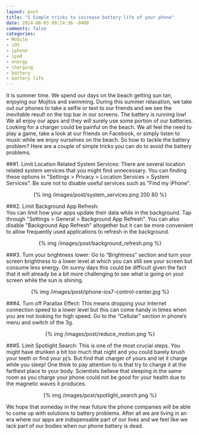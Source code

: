 ```yaml
---
layout: post
title: "5 Simple tricks to increase battery life of your phone"
date: 2014-08-03 09:14:36 -0400
comments: false
categories: 
- Mobile
- iOS
- iphone
- ipad
- energy
- charging
- battery
- battery life
---
```

It is summer time. We spend our days on the beach getting sun tan, enjoying our Mojitos and swimming. During this summer relaxation, we take out our phones to take a selfie or text to our friends and we see the inevitable result on the top bar in our screens. The battery is running low! We all enjoy our apps and they will surely use some portion of our batteries. Looking for a charger could be painful on the beach. We all feel the need to play a game, take a look at our friends on Facebook, or simply listen to music while we enjoy ourselves on the beach. So how to tackle the battery problem? Here are a couple of simple tricks you can do to avoid the battery problems.
<!-- more -->
###1. Limit Location Related System Services: 
There are several location related system services that you might find unnecessary. You can finding these options in "Settings > Privacy > Location Services > System Services". Be sure not to disable useful services such as "Find my iPhone".
<p style="text-align:center">
{% img /images/post/system_services.png 200 80 %}
</p>

###2. Limit Background App Refresh:  
You can limit how your apps update their data while in the background. Tap through "Settings > General > Background App Refresh". You can also disable "Background App Refresh" altogether but it can be more convenient to allow frequently used applications to refresh in the background.

<p style="text-align:center">
{% img /images/post/background_refresh.png %}
</p>

###3. Turn your brightness lower:
 Go to “Brightness” section and turn your screen brightness to a lower level at which you can still see your screen but consume less energy. On sunny days this could be difficult given the fact that it will already be a bit more challenging to see what is going on your screen while the sun is shining.
<p style="text-align:center">
{% img /images/post/iphone-ios7-control-center.jpg %}
</p>

###4. Turn off Parallax Effect: 
This means dropping your Internet connection speed to a lower level but this can come handy in times when you are not looking for high speed. Go to the “Cellular” section in phone’s menu and switch of the 3g. 

<p style="text-align:center">
{% img /images/post/reduce_motion.png %}
</p>

###5. Limit Spotlight Search:
 This is one of the most crucial steps. You might have drunken a bit too much that night and you could barely brush your teeth or find your pj’s. But find that charger of yours and let it charge while you sleep! One think to pay attention to is that try to charge it at the farthest place to your body. Scientists believe that sleeping in the same room as you charge your phone could not be good for your health due to the magnetic waves it produces.  
<p style="text-align:center">
{% img /images/post/spotlight_search.png %}
</p>

We hope that someday in the near future the phone companies will be able to come up with solutions to battery problems. After all we are living in an era where our apps are indispensable part of our lives and we feel like we lack part of our bodies when our phone battery is dead. 